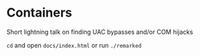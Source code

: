 # Containers

Short lightning talk on finding UAC bypasses and/or COM hijacks

`cd` and open `docs/index.html` or run `./remarked`

